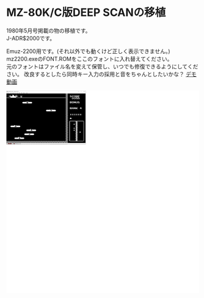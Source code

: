 # MZ-80K/C版DEEP SCANの移植
1980年5月号掲載の物の移植です。  
J-ADR$2000です。 

Emuz-2200用です。(それ以外でも動くけど正しく表示できません。)  
mz2200.exeのFONT.ROMをここのフォントに入れ替えてください。  
元のフォントはファイル名を変えて保管し、いつでも修復できるようにしてください。 
改良するとしたら同時キー入力の採用と音をちゃんとしたいかな？
[デモ動画](https://youtu.be/Pp3HfviuPxo)  

![キャプチャ](https://github.com/mkomakonkon/MZ-2000/blob/master/image/DEEP_SCAN.png)
